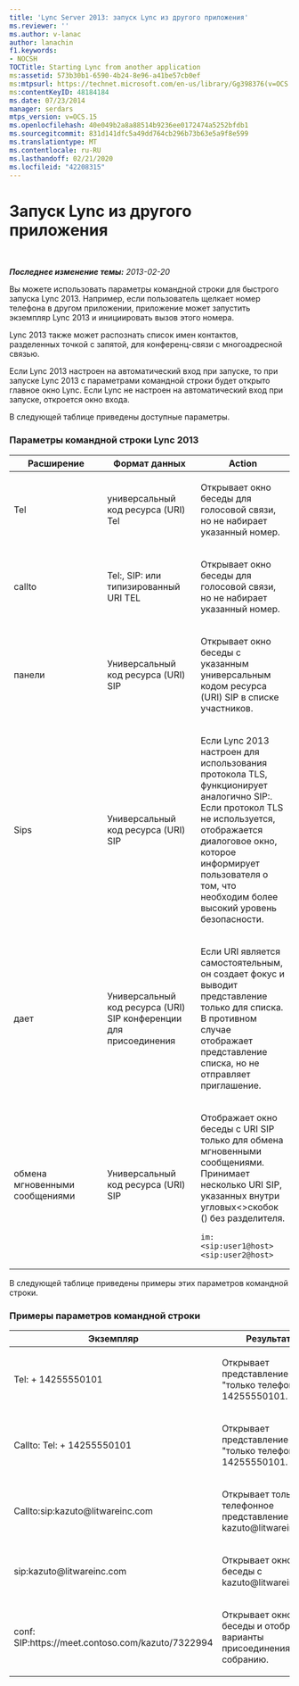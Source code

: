 ```yaml
---
title: 'Lync Server 2013: запуск Lync из другого приложения'
ms.reviewer: ''
ms.author: v-lanac
author: lanachin
f1.keywords:
- NOCSH
TOCTitle: Starting Lync from another application
ms:assetid: 573b30b1-6590-4b24-8e96-a41be57cb0ef
ms:mtpsurl: https://technet.microsoft.com/en-us/library/Gg398376(v=OCS.15)
ms:contentKeyID: 48184184
ms.date: 07/23/2014
manager: serdars
mtps_version: v=OCS.15
ms.openlocfilehash: 40e049b2a8a88514b9236ee0172474a5252bfdb1
ms.sourcegitcommit: 831d141dfc5a49dd764cb296b73b63e5a9f8e599
ms.translationtype: MT
ms.contentlocale: ru-RU
ms.lasthandoff: 02/21/2020
ms.locfileid: "42208315"
---
```

<div data-xmlns="http://www.w3.org/1999/xhtml">

<div class="topic" data-xmlns="http://www.w3.org/1999/xhtml" data-msxsl="urn:schemas-microsoft-com:xslt" data-cs="https://msdn.microsoft.com/">

<div data-asp="https://msdn2.microsoft.com/asp">

# <a name="starting-lync-from-another-application"></a>Запуск Lync из другого приложения

</div>

<div id="mainSection">

<div id="mainBody">

<span> </span>

_**Последнее изменение темы:** 2013-02-20_

Вы можете использовать параметры командной строки для быстрого запуска Lync 2013. Например, если пользователь щелкает номер телефона в другом приложении, приложение может запустить экземпляр Lync 2013 и инициировать вызов этого номера.

Lync 2013 также может распознать список имен контактов, разделенных точкой с запятой, для конференц-связи с многоадресной связью.

Если Lync 2013 настроен на автоматический вход при запуске, то при запуске Lync 2013 с параметрами командной строки будет открыто главное окно Lync. Если Lync не настроен на автоматический вход при запуске, откроется окно входа.

В следующей таблице приведены доступные параметры.

### <a name="lync-2013-command-line-parameters"></a>Параметры командной строки Lync 2013

<table>
<colgroup>
<col style="width: 33%" />
<col style="width: 33%" />
<col style="width: 33%" />
</colgroup>
<thead>
<tr class="header">
<th>Расширение</th>
<th>Формат данных</th>
<th>Action</th>
</tr>
</thead>
<tbody>
<tr class="odd">
<td><p>Tel</p></td>
<td><p>универсальный код ресурса (URI) Tel</p></td>
<td><p>Открывает окно беседы для голосовой связи, но не набирает указанный номер.</p></td>
</tr>
<tr class="even">
<td><p>callto</p></td>
<td><p>Tel:, SIP: или типизированный URI TEL</p></td>
<td><p>Открывает окно беседы для голосовой связи, но не набирает указанный номер.</p></td>
</tr>
<tr class="odd">
<td><p>панели</p></td>
<td><p>Универсальный код ресурса (URI) SIP</p></td>
<td><p>Открывает окно беседы с указанным универсальным кодом ресурса (URI) SIP в списке участников.</p></td>
</tr>
<tr class="even">
<td><p>Sips</p></td>
<td><p>Универсальный код ресурса (URI) SIP</p></td>
<td><p>Если Lync 2013 настроен для использования протокола TLS, функционирует аналогично SIP:. Если протокол TLS не используется, отображается диалоговое окно, которое информирует пользователя о том, что необходим более высокий уровень безопасности.</p></td>
</tr>
<tr class="odd">
<td><p>дает</p></td>
<td><p>Универсальный код ресурса (URI) SIP конференции для присоединения</p></td>
<td><p>Если URI является самостоятельным, он создает фокус и выводит представление только для списка. В противном случае отображает представление списка, но не отправляет приглашение.</p></td>
</tr>
<tr class="even">
<td><p>обмена мгновенными сообщениями</p></td>
<td><p>Универсальный код ресурса (URI) SIP</p></td>
<td><p>Отображает окно беседы с URI SIP только для обмена мгновенными сообщениями. Принимает несколько URI SIP, указанных внутри угловых&lt;&gt;скобок () без разделителя.</p>
<pre><code>im:&lt;sip:user1@host&gt;&lt;sip:user2@host&gt;</code></pre></td>
</tr>
</tbody>
</table>


В следующей таблице приведены примеры этих параметров командной строки.

### <a name="command-line-parameter-examples"></a>Примеры параметров командной строки

<table>
<colgroup>
<col style="width: 50%" />
<col style="width: 50%" />
</colgroup>
<thead>
<tr class="header">
<th>Экземпляр</th>
<th>Результаты</th>
</tr>
</thead>
<tbody>
<tr class="odd">
<td><p>Tel: + 14255550101</p></td>
<td><p>Открывает представление "только телефон" с + 14255550101.</p></td>
</tr>
<tr class="even">
<td><p>Callto: Tel: + 14255550101</p></td>
<td><p>Открывает представление "только телефон" с + 14255550101.</p></td>
</tr>
<tr class="odd">
<td><p>Callto:sip:kazuto@litwareinc.com</p></td>
<td><p>Открывает только телефонное представление с kazuto@litwareinc.com.</p></td>
</tr>
<tr class="even">
<td><p>sip:kazuto@litwareinc.com</p></td>
<td><p>Открывает окно беседы с kazuto@litwareinc.com.</p></td>
</tr>
<tr class="odd">
<td><p>conf: SIP:https://meet.contoso.com/kazuto/7322994</p></td>
<td><p>Открывает окно беседы и отображает варианты присоединения к собранию.</p></td>
</tr>
</tbody>
</table>


</div>

<span> </span>

</div>

</div>

</div>

